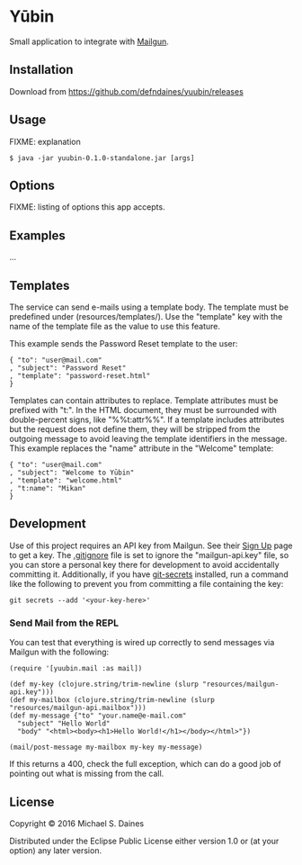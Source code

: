 # Yūbin

Small application to integrate with [Mailgun](http://www.mailgun.com/).

## Installation

Download from https://github.com/defndaines/yuubin/releases

## Usage

FIXME: explanation

    $ java -jar yuubin-0.1.0-standalone.jar [args]

## Options

FIXME: listing of options this app accepts.

## Examples

...

## Templates

The service can send e-mails using a template body. The template must be
predefined under (resources/templates/). Use the "template" key with the name of
the template file as the value to use this feature.

This example sends the Password Reset template to the user:
```
{ "to": "user@mail.com"
, "subject": "Password Reset"
, "template": "password-reset.html"
}
```

Templates can contain attributes to replace. Template attributes must be
prefixed with "t:". In the HTML document, they must be surrounded with
double-percent signs, like "%%t:attr%%". If a template includes attributes
but the request does not define them, they will be stripped from the outgoing
message to avoid leaving the template identifiers in the message.
This example replaces the "name" attribute in the "Welcome" template:
```
{ "to": "user@mail.com"
, "subject": "Welcome to Yūbin"
, "template": "welcome.html"
, "t:name": "Mikan"
}
```

## Development

Use of this project requires an API key from Mailgun. See their
[Sign Up](https://mailgun.com/signup) page to get a key.
The [.gitignore](.gitignore) file is set to
ignore the "mailgun-api.key" file, so you can store a personal key there for
development to avoid accidentally committing it. Additionally, if you have
[git-secrets](https://github.com/awslabs/git-secrets) installed, run a command
like the following to prevent you from committing a file containing the key:
```
git secrets --add '<your-key-here>'
```

### Send Mail from the REPL

You can test that everything is wired up correctly to send messages via Mailgun
with the following:
```
(require '[yuubin.mail :as mail])

(def my-key (clojure.string/trim-newline (slurp "resources/mailgun-api.key")))
(def my-mailbox (clojure.string/trim-newline (slurp "resources/mailgun-api.mailbox")))
(def my-message {"to" "your.name@e-mail.com"
  "subject" "Hello World"
  "body" "<html><body><h1>Hello World!</h1></body></html>"})

(mail/post-message my-mailbox my-key my-message)
```
If this returns a 400, check the full exception, which can do a good job of
pointing out what is missing from the call.

## License

Copyright © 2016 Michael S. Daines

Distributed under the Eclipse Public License either version 1.0 or (at
your option) any later version.
